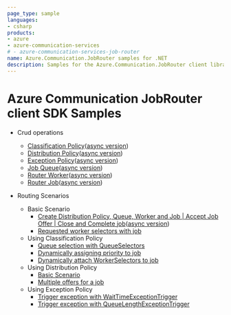 ```yaml
---
page_type: sample
languages:
- csharp
products:
- azure
- azure-communication-services
# - azure-communication-services-job-router
name: Azure.Communication.JobRouter samples for .NET
description: Samples for the Azure.Communication.JobRouter client library
---
```


# Azure Communication JobRouter client SDK Samples

- Crud operations
  - [Classification Policy][classificationPolicyCrudOps]([async version][classificationPolicyCrudOpsAsync])
  - [Distribution Policy][distributionPolicyCrudOps]([async version][distributionPolicyCrudOpsAsync])
  - [Exception Policy][exceptionPolicyCrudOps]([async version][exceptionPolicyCrudOpsAsync])
  - [Job Queue][jobQueueCrudOps]([async version][jobQueueCrudOpsAsync])
  - [Router Worker][routerWorkerCrudOps]([async version][routerWorkerCrudOpsAsync])
  - [Router Job][routerJobCrudOps]([async version][routerJobCrudOpsAsync])

- Routing Scenarios
  - Basic Scenario
    - [Create Distribution Policy, Queue, Worker and Job | Accept Job Offer | Close and Complete job][basicScenario]([async version][basicScenarioAsync])
    - [Requested worker selectors with job][requestedWorkerSelectorWithJobAsync]
  - Using Classification Policy
    - [Queue selection with QueueSelectors][queueSelectionWithClassificationPolicyAsync]
    - [Dynamically assigning priority to job][prioritizationWithClassificationPolicyAsync]
    - [Dynamically attach WorkerSelectors to job][attachedWorkerSelectorWithClassificationPolicyAsync]
  - Using Distribution Policy
    - [Basic Scenario][distributingOffersSimpleAsync]
    - [Multiple offers for a job][distributingOffersAdvancedAsync]
  - Using Exception Policy
    - [Trigger exception with WaitTimeExceptionTrigger][waitTimeExceptionTriggerAsync]
    - [Trigger exception with QueueLengthExceptionTrigger][queueLengthExceptionTriggerAsync]


<!-- LINKS -->
[classificationPolicyCrudOps]: https://github.com/Azure/azure-sdk-for-net/tree/main/sdk/communication/Azure.Communication.JobRouter/samples/ClassificationPolicyCrud.md
[classificationPolicyCrudOpsAsync]: https://github.com/Azure/azure-sdk-for-net/tree/main/sdk/communication/Azure.Communication.JobRouter/samples/ClassificationPolicyCrudAsync.md
[distributionPolicyCrudOps]: https://github.com/Azure/azure-sdk-for-net/tree/main/sdk/communication/Azure.Communication.JobRouter/samples/DistributionPolicyCrud.md
[distributionPolicyCrudOpsAsync]: https://github.com/Azure/azure-sdk-for-net/tree/main/sdk/communication/Azure.Communication.JobRouter/samples/DistributionPolicyCrudAsync.md
[exceptionPolicyCrudOps]: https://github.com/Azure/azure-sdk-for-net/tree/main/sdk/communication/Azure.Communication.JobRouter/samples/ExceptionPolicyCrud.md
[exceptionPolicyCrudOpsAsync]: https://github.com/Azure/azure-sdk-for-net/tree/main/sdk/communication/Azure.Communication.JobRouter/samples/ExceptionPolicyCrudAsync.md
[jobQueueCrudOps]: https://github.com/Azure/azure-sdk-for-net/tree/main/sdk/communication/Azure.Communication.JobRouter/samples/JobQueueCrud.md
[jobQueueCrudOpsAsync]: https://github.com/Azure/azure-sdk-for-net/tree/main/sdk/communication/Azure.Communication.JobRouter/samples/JobQueueCrudAsync.md
[routerWorkerCrudOps]: https://github.com/Azure/azure-sdk-for-net/tree/main/sdk/communication/Azure.Communication.JobRouter/samples/RouterWorkerCrud.md
[routerWorkerCrudOpsAsync]: https://github.com/Azure/azure-sdk-for-net/tree/main/sdk/communication/Azure.Communication.JobRouter/samples/RouterWorkerCrudAsync.md
[routerJobCrudOps]: https://github.com/Azure/azure-sdk-for-net/tree/main/sdk/communication/Azure.Communication.JobRouter/samples/RouterJobCrud.md
[routerJobCrudOpsAsync]: https://github.com/Azure/azure-sdk-for-net/tree/main/sdk/communication/Azure.Communication.JobRouter/samples/RouterJobCrudAsync.md
[basicScenario]: https://github.com/Azure/azure-sdk-for-net/tree/main/sdk/communication/Azure.Communication.JobRouter/samples/Sample1_HelloWorld.md
[basicScenarioAsync]: https://github.com/Azure/azure-sdk-for-net/tree/main/sdk/communication/Azure.Communication.JobRouter/samples/Sample1_HelloWorldAsync.md
[requestedWorkerSelectorWithJobAsync]: https://github.com/Azure/azure-sdk-for-net/tree/main/sdk/communication/Azure.Communication.JobRouter/samples/Sample1_RequestedWorkerSelectorAsync.md
[queueSelectionWithClassificationPolicyAsync]: https://github.com/Azure/azure-sdk-for-net/tree/main/sdk/communication/Azure.Communication.JobRouter/samples/Sample2_ClassificationWithQueueSelectorAsync.md
[prioritizationWithClassificationPolicyAsync]: https://github.com/Azure/azure-sdk-for-net/tree/main/sdk/communication/Azure.Communication.JobRouter/samples/Sample2_ClassificationWithPriorityRuleAsync.md
[attachedWorkerSelectorWithClassificationPolicyAsync]: https://github.com/Azure/azure-sdk-for-net/tree/main/sdk/communication/Azure.Communication.JobRouter/samples/Sample2_ClassificationWithWorkerSelectorAsync.md
[distributingOffersSimpleAsync]: https://github.com/Azure/azure-sdk-for-net/tree/main/sdk/communication/Azure.Communication.JobRouter/samples/Sample3_SimpleDistributionAsync.md
[distributingOffersAdvancedAsync]: https://github.com/Azure/azure-sdk-for-net/tree/main/sdk/communication/Azure.Communication.JobRouter/samples/Sample3_AdvancedDistributionAsync.md
[waitTimeExceptionTriggerAsync]: https://github.com/Azure/azure-sdk-for-net/tree/main/sdk/communication/Azure.Communication.JobRouter/samples/Sample4_WaitTimeExceptionAsync.md
[queueLengthExceptionTriggerAsync]: https://github.com/Azure/azure-sdk-for-net/tree/main/sdk/communication/Azure.Communication.JobRouter/samples/Sample4_QueueLengthExceptionTriggerAsync.md
